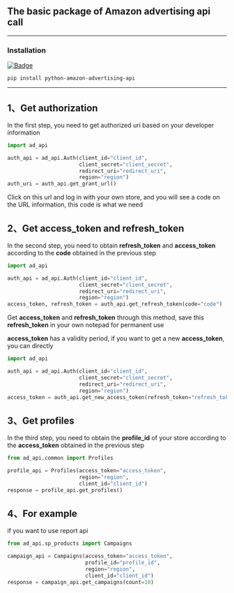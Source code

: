 ## The basic package of Amazon advertising api call

---

### Installation

[![Badge](https://img.shields.io/pypi/v/python-amazon-advertising-api?style=for-the-badge)](https://pypi.org/project/python-amazon-advertising-api/)

```
pip install python-amazon-advertising-api
```

---

## 1、Get authorization

In the first step, you need to get authorized uri based on your developer information

```python
import ad_api

auth_api = ad_api.Auth(client_id="client_id",
                       client_secret="client_secret",
                       redirect_uri="redirect_uri",
                       region="region")
auth_uri = auth_api.get_grant_url()
```

Click on this url and log in with your own store, and you will see a code on the URL information, this code is what we
need

## 2、Get access_token and refresh_token

In the second step, you need to obtain **refresh_token** and **access_token** according to the **code** obtained in the
previous step

```python
import ad_api

auth_api = ad_api.Auth(client_id="client_id",
                       client_secret="client_secret",
                       redirect_uri="redirect_uri",
                       region="region")
access_token, refresh_token = auth_api.get_refresh_token(code="code")
```

Get **access_token** and **refresh_token** through this method, save this **refresh_token** in your own notepad for
permanent use

**access_token** has a validity period, if you want to get a new **access_token**, you can directly

```python
import ad_api

auth_api = ad_api.Auth(client_id="client_id",
                       client_secret="client_secret",
                       redirect_uri="redirect_uri",
                       region="region")
access_token = auth_api.get_new_access_token(refresh_token="refresh_token")
```

## 3、Get profiles

In the third step, you need to obtain the **profile_id** of your store according to the **access_token** obtained in the
previous step

```python
from ad_api.common import Profiles

profile_api = Profiles(access_token="access_token",
                       region="region",
                       client_id="client_id")
response = profile_api.get_profiles()
```

## 4、For example

if you want to use report api

```python
from ad_api.sp_products import Campaigns

campaign_api = Campaigns(access_token="access_token",
                         profile_id="profile_id",
                         region="region",
                         client_id="client_id")
response = campaign_api.get_campaigns(count=10)
```
